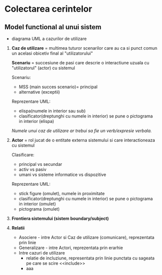 # **Colectarea cerintelor**

## Model functional al unui sistem

- diagrama UML a cazurilor de utilizare

1. **Caz de utilizare** = multimea tuturor scenarilor care au ca si punct comun un acelasi obicetiv final al "utilizatorului"

    **Scenariu** = succesiune de pasi care descrie o interactiune uzuala cu "utilizatorul" (actor) cu sistemul

    Scenariu:
    - MSS (main succes scenario)= principal
    - alternative (exceptii)

    Reprezentare UML:
    - elispa(numele in interior sau sub)
    - clasificator(dreptunghi cu numele in interior) se pune o pictograma in interior (elispa)

    *Numele unui caz de utilizare ar trebui sa fie un verb/expresie verbala.*

2. **Actor** = rol jucat de o entitate externa sistemului si care interactioneaza cu sistemul

    Clasificare:
    - principal vs secundar
    - activ vs pasiv
    - umani vs sisteme informatice vs dispozitive

    Reprezentare UML:
    - stick figure (omulet), numele in proximitate
    - clasificator(dreptunghi cu numele in interior) se pune o pictograma in interior (omulet)
    - pictograma (omulet)

3. **Frontiera sistemului (sistem boundary/subject)**

4. **Relatii**

    - Asociere - intre Actor si Caz de utilizare (comunicare), reprezentata prin linie
    - Generalizare - intre Actori, reprezentata prin erarhie
    - Intre cazuri de utilizare
        - relatie de incluziune, representata prin linie punctata cu sageata pe care se scire \<<include\>>
        - aaa
